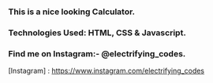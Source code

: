 ### This is a nice looking Calculator.

### Technologies Used: HTML, CSS & Javascript.

### Find me on Instagram:- @electrifying_codes.

[Instagram] : https://www.instagram.com/electrifying_codes